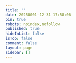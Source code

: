 ```yaml
---
title: ''
date: 20250001-12-31 17:58:06
pin: true
robots: noindex,nofollow
published: true
hideInList: false
isTop: false
comment: false
layout: page
sidebar: []
---
```

<!-- GitCalendar容器 -->
<div id="swiper"></div>
